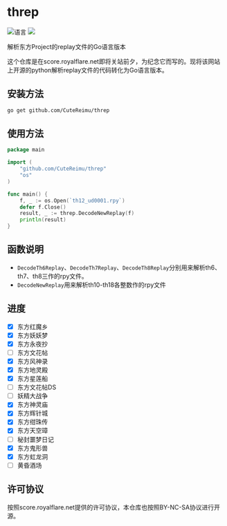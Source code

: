 # threp

![](https://img.shields.io/github/languages/top/CuteReimu/threp "语言")
[![](https://img.shields.io/badge/License-BY--NC--SA%203.0-lightgrey)](https://github.com/CuteReimu/threp/blob/master/LICENSE "许可协议")

解析东方Project的replay文件的Go语言版本

这个仓库是在score.royalflare.net即将关站前夕，为纪念它而写的。现将该网站上开源的python解析replay文件的代码转化为Go语言版本。

## 安装方法

```bash
go get github.com/CuteReimu/threp
```

## 使用方法

```go
package main

import (
    "github.com/CuteReimu/threp"
    "os"
)

func main() {
    f, _ := os.Open(`th12_ud0001.rpy`)
    defer f.Close()
    result, _ := threp.DecodeNewReplay(f)
    println(result)
}
```

## 函数说明

- `DecodeTh6Replay`、`DecodeTh7Replay`、`DecodeTh8Replay`分别用来解析th6、th7、th8三作的rpy文件。
- `DecodeNewReplay`用来解析th10-th18各整数作的rpy文件

## 进度

- [x] 东方红魔乡
- [x] 东方妖妖梦
- [x] 东方永夜抄
- [ ] 东方文花帖
- [x] 东方风神录
- [x] 东方地灵殿
- [x] 东方星莲船
- [ ] 东方文花帖DS
- [ ] 妖精大战争
- [x] 东方神灵庙
- [x] 东方辉针城
- [x] 东方绀珠传
- [x] 东方天空璋
- [ ] 秘封噩梦日记
- [x] 东方鬼形兽
- [x] 东方虹龙洞
- [ ] 黄昏酒场

## 许可协议

按照score.royalflare.net提供的许可协议，本仓库也按照BY-NC-SA协议进行开源。
